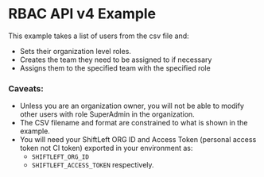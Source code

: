 # RBAC API v4 Example

This example takes a list of users from the csv file and:

* Sets their organization level roles.
* Creates the team they need to be assigned to if necessary
* Assigns them to the specified team with the specified role

### Caveats:

* Unless you are an organization owner, you will not be able to modify other users with role SuperAdmin in the organization.
* The CSV filename and format are constrained to what is shown in the example.
* You will need your ShiftLeft ORG ID and Access Token (personal access token not CI token) exported in your environment as:
  * `SHIFTLEFT_ORG_ID`
  * `SHIFTLEFT_ACCESS_TOKEN` 
respectively.

